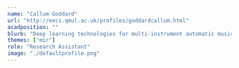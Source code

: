 ```yaml
---
name: "Callum Goddard"
url: "http://eecs.qmul.ac.uk/profiles/goddardcallum.html"
acadposition: ""
blurb: "Deep learning technologies for multi-instrument automatic music transcription"
themes: ["mir"]
role: "Research Assistant"
image: "./defaultprofile.png"
---
```


